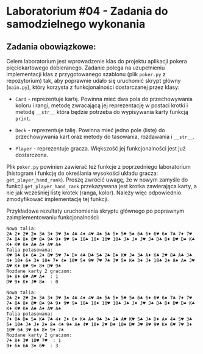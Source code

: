 # Laboratorium #04 - Zadania do samodzielnego wykonania

## Zadania obowiązkowe:

Celem laboratorium jest wprowadzenie klas do projektu aplikacji pokera pięciokartowego dobieranego. Zadanie polega na uzupełnieniu implementacji klas z przygotowanego szablonu (plik ```poker.py``` z repozytorium) tak, aby poprawnie udało się uruchomić skrypt główny (```main.py```), który korzysta z funkcjonalności dostarczanej przez klasy:

- ```Card``` - reprezentuje kartę. Powinna mieć dwa pola do przechowywania koloru i rangi, metodę zwracającą jej reprezentację w postaci krotki i metodę ```__str__``` która będzie potrzeba do wypisywania karty funkcją ```print```.

- ```Deck``` - reprezentuje talię. Powinna mieć jedno pole (listę) do przechowywania kart oraz metody do tasowania, rozdawania i ```__str__```.

- ```Player``` - reprezentuje gracza. Większość jej funkcjonalności jest już dostarczona.

Plik ```poker.py``` powinien zawierać też funkcje z poprzedniego laboratorium (histogram i funkcję do określania wysokości układu gracza: ```get_player_hand_rank```). Proszę zwrócić uwagę, że w nowym zamyśle do funkcji ```get_player_hand_rank``` przekazywana jest krotka zawierająca karty, a nie jak wcześniej listę krotek (ranga, kolor). Należy więc odpowiednio zmodyfikować implementację tej funkcji. 

Przykładowe rezultaty uruchomienia skryptu głównego po poprawnym zaimplementowaniu funkcjonalności:

```
Nowa talia:
2♣ 2♦ 2♥ 2♠ 3♣ 3♦ 3♥ 3♠ 4♣ 4♦ 4♥ 4♠ 5♣ 5♦ 5♥ 5♠ 6♣ 6♦ 6♥ 6♠ 7♣ 7♦ 7♥ 7♠ 8♣ 8♦ 8♥ 8♠ 9♣ 9♦ 9♥ 9♠ 10♣ 10♦ 10♥ 10♠ J♣ J♦ J♥ J♠ D♣ D♦ D♥ D♠ K♣ K♦ K♥ K♠ A♣ A♦ A♥ A♠ 
Talia potasowana:
4♥ 9♣ 6♦ 6♣ 2♦ 8♥ 5♥ 7♠ D♦ 4♣ D♣ 5♣ 2♣ D♠ K♥ J♠ 3♣ A♦ K♣ 2♥ 8♣ A♣ J♣ 4♦ 10♦ 6♠ 3♠ 10♠ 7♦ 4♠ 10♥ 5♦ 9♥ 7♥ 7♣ 3♥ 5♠ K♠ 3♦ J♦ 10♣ 2♠ 8♠ A♠ J♥ A♥ K♦ 6♥ 9♦ 8♦ D♥ 9♠ 
Rozdane karty 2 graczom:
9♠ 8♦ 6♥ A♥ A♠  : 1
D♥ 9♦ K♦ J♥ 8♠  : 0
```

```
Nowa talia:
2♣ 2♦ 2♥ 2♠ 3♣ 3♦ 3♥ 3♠ 4♣ 4♦ 4♥ 4♠ 5♣ 5♦ 5♥ 5♠ 6♣ 6♦ 6♥ 6♠ 7♣ 7♦ 7♥ 7♠ 8♣ 8♦ 8♥ 8♠ 9♣ 9♦ 9♥ 9♠ 10♣ 10♦ 10♥ 10♠ J♣ J♦ J♥ J♠ D♣ D♦ D♥ D♠ K♣ K♦ K♥ K♠ A♣ A♦ A♥ A♠ 
Talia potasowana:
7♦ 8♣ D♠ 5♠ K♣ 7♣ 4♦ 2♦ 6♦ K♠ A♠ 9♣ 3♠ 2♣ A♥ K♥ 5♣ J♠ D♦ A♦ 4♠ 5♥ 3♣ 5♦ 10♣ J♣ J♦ 2♠ 8♠ 4♣ 9♠ A♣ 4♥ 10♦ 2♥ D♣ 10♠ D♥ J♥ 8♥ 9♥ K♦ 6♥ 7♥ 3♦ 10♥ 6♣ 3♥ 6♠ 8♦ 9♦ 7♠ 
Rozdane karty 2 graczom:
7♠ 8♦ 3♥ 10♥ 7♥  : 1
9♦ 6♠ 6♣ 3♦ 6♥  : 3
```
